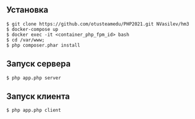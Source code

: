 ## Установка

```shell
$ git clone https://github.com/otusteamedu/PHP2021.git NVasilev/hm3
$ docker-compose up
$ docker exec -it <container_php_fpm_id> bash
$ cd /var/www;
$ php composer.phar install
```

## Запуск сервера

```shell
$ php app.php server 
```

## Запуск клиента

```shell
$ php app.php client 
```
